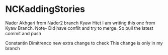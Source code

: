 # NCKaddingStories
Nader Akhgari from Nader2 branch
Kyaw Htet
I am writing this one from Kyaw Branch.
Note- Did have conflit and try to merge.
So pull the latest commit and push 

Constantin Dimitrenco
new extra change to check
This change is only in  my branch

